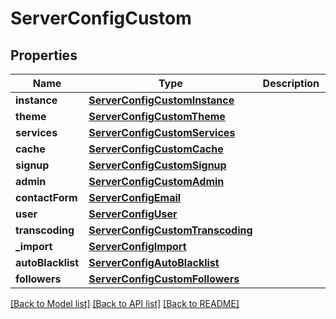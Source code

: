 # ServerConfigCustom

## Properties
Name | Type | Description | Notes
------------ | ------------- | ------------- | -------------
**instance** | [**ServerConfigCustomInstance**](ServerConfigCustomInstance.md) |  | [optional] 
**theme** | [**ServerConfigCustomTheme**](ServerConfigCustomTheme.md) |  | [optional] 
**services** | [**ServerConfigCustomServices**](ServerConfigCustomServices.md) |  | [optional] 
**cache** | [**ServerConfigCustomCache**](ServerConfigCustomCache.md) |  | [optional] 
**signup** | [**ServerConfigCustomSignup**](ServerConfigCustomSignup.md) |  | [optional] 
**admin** | [**ServerConfigCustomAdmin**](ServerConfigCustomAdmin.md) |  | [optional] 
**contactForm** | [**ServerConfigEmail**](ServerConfigEmail.md) |  | [optional] 
**user** | [**ServerConfigUser**](ServerConfigUser.md) |  | [optional] 
**transcoding** | [**ServerConfigCustomTranscoding**](ServerConfigCustomTranscoding.md) |  | [optional] 
**_import** | [**ServerConfigImport**](ServerConfigImport.md) |  | [optional] 
**autoBlacklist** | [**ServerConfigAutoBlacklist**](ServerConfigAutoBlacklist.md) |  | [optional] 
**followers** | [**ServerConfigCustomFollowers**](ServerConfigCustomFollowers.md) |  | [optional] 

[[Back to Model list]](../README.md#documentation-for-models) [[Back to API list]](../README.md#documentation-for-api-endpoints) [[Back to README]](../README.md)


